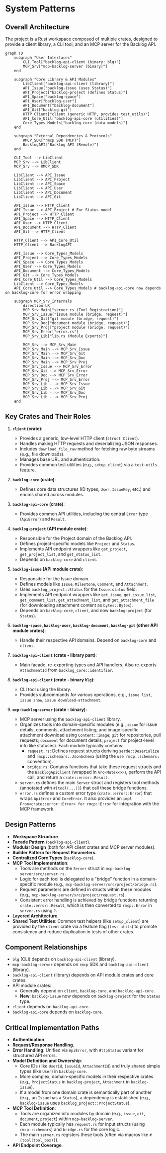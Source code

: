 # System Patterns

## Overall Architecture
The project is a Rust workspace composed of multiple crates, designed to provide a client library, a CLI tool, and an MCP server for the Backlog API.

```mermaid
graph TD
    subgraph "User Interfaces"
        CLI_Tool["backlog-api-client (binary: blg)"]
        MCP_Srv["mcp-backlog-server (binary)"]
    end

    subgraph "Core Library & API Modules"
        LibClient["backlog-api-client (library)"]
        API_Issue["backlog-issue (uses Status)"]
        API_Project["backlog-project (defines Status)"]
        API_Space["backlog-space"]
        API_User["backlog-user"]
        API_Document["backlog-document"]
        API_Git["backlog-git"]
        HTTP_Client["client (generic HTTP, provides test_utils)"]
        API_Core_Util["backlog-api-core (utilities)"]
        Core_Types_Models["backlog-core (data models)"]
    end

    subgraph "External Dependencies & Protocols"
        RMCP_SDK["rmcp SDK (MCP)"]
        BacklogAPI["Backlog API (Remote)"]
    end

    CLI_Tool --> LibClient
    MCP_Srv --> LibClient
    MCP_Srv --> RMCP_SDK

    LibClient --> API_Issue
    LibClient --> API_Project
    LibClient --> API_Space
    LibClient --> API_User
    LibClient --> API_Document
    LibClient --> API_Git

    API_Issue --> HTTP_Client
    API_Issue --> API_Project # For Status model
    API_Project --> HTTP_Client
    API_Space --> HTTP_Client
    API_User --> HTTP_Client
    API_Document --> HTTP_Client
    API_Git --> HTTP_Client

    HTTP_Client --> API_Core_Util
    HTTP_Client --> BacklogAPI

    API_Issue --> Core_Types_Models
    API_Project --> Core_Types_Models
    API_Space --> Core_Types_Models
    API_User --> Core_Types_Models
    API_Document --> Core_Types_Models
    API_Git --> Core_Types_Models
    API_Core_Util --> Core_Types_Models
    LibClient --> Core_Types_Models
    API_Core_Util --> Core_Types_Models # backlog-api-core now depends on backlog-core for error wrapping

    subgraph MCP_Srv_Internals
        direction LR
        MCP_Srv_Main["server.rs (Tool Registration)"]
        MCP_Srv_Issue["issue module (bridge, request)"]
        MCP_Srv_Git["git module (bridge, request)"]
        MCP_Srv_Doc["document module (bridge, request)"]
        MCP_Srv_Proj["project module (bridge, request)"]
        MCP_Srv_Error["error.rs"]
        MCP_Srv_Lib["lib.rs (Module Exports)"]

        MCP_Srv --> MCP_Srv_Main
        MCP_Srv_Main --> MCP_Srv_Issue
        MCP_Srv_Main --> MCP_Srv_Git
        MCP_Srv_Main --> MCP_Srv_Doc
        MCP_Srv_Main --> MCP_Srv_Proj
        MCP_Srv_Issue --> MCP_Srv_Error
        MCP_Srv_Git --> MCP_Srv_Error
        MCP_Srv_Doc --> MCP_Srv_Error
        MCP_Srv_Proj --> MCP_Srv_Error
        MCP_Srv_Lib -.-> MCP_Srv_Issue
        MCP_Srv_Lib -.-> MCP_Srv_Git
        MCP_Srv_Lib -.-> MCP_Srv_Doc
        MCP_Srv_Lib -.-> MCP_Srv_Proj
    end
```

## Key Crates and Their Roles

1.  **`client` (crate)**:
    *   Provides a generic, low-level HTTP client (`struct Client`).
    *   Handles making HTTP requests and deserializing JSON responses.
    *   Includes `download_file_raw` method for fetching raw byte streams (e.g., file downloads).
    *   Manages base URL and authentication.
    *   Provides common test utilities (e.g., `setup_client`) via a `test-utils` feature.

2.  **`backlog-core` (crate)**:
    *   Defines core data structures (ID types, `User`, `IssueKey`, etc.) and enums shared across modules.

3.  **`backlog-api-core` (crate)**:
    *   Provides common API utilities, including the central `Error` type (`ApiError`) and `Result`.

4.  **`backlog-project` (API module crate)**:
    *   Responsible for the Project domain of the Backlog API.
    *   Defines project-specific models like `Project` and `Status`.
    *   Implements API endpoint wrappers like `get_project`, `get_project_list`, and `get_status_list`.
    *   Depends on `backlog-core` and `client`.

5.  **`backlog-issue` (API module crate)**:
    *   Responsible for the Issue domain.
    *   Defines models like `Issue`, `Milestone`, `Comment`, and `Attachment`.
    *   Uses `backlog_project::Status` for the `Issue.status` field.
    *   Implements API endpoint wrappers like `get_issue`, `get_issue_list`, `get_comment_list`, `get_attachment_list`, and `get_attachment_file` (for downloading attachment content as `bytes::Bytes`).
    *   Depends on `backlog-core`, `client`, and now `backlog-project` (for `Status`).

6.  **`backlog-space`, `backlog-user`, `backlog-document`, `backlog-git` (other API module crates)**:
    *   Handle their respective API domains. Depend on `backlog-core` and `client`.

7.  **`backlog-api-client` (crate - library part)**:
    *   Main facade, re-exporting types and API handlers. Also re-exports `AttachmentId` from `backlog_core::identifier`.

8.  **`backlog-api-client` (crate - binary `blg`)**:
    *   CLI tool using the library.
    *   Provides subcommands for various operations, e.g., `issue list`, `issue show`, `issue download-attachment`.

9.  **`mcp-backlog-server` (crate - binary)**:
    *   MCP server using the `backlog-api-client` library.
    *   Organizes tools into domain-specific modules (e.g., `issue` for issue details, comments, attachment listing, and image-specific attachment download using `Content::image`; `git` for repositories, pull requests; `document` for document details; `project` for project-level info like statuses). Each module typically contains:
        *   `request.rs`: Defines request structs deriving `serde::Deserialize` and `rmcp::schemars::JsonSchema` (using the `use rmcp::schemars;` convention).
        *   `bridge.rs`: Contains functions that take these request structs and the `BacklogApiClient` (wrapped in `Arc<Mutex<>>`), perform the API call, and return a `crate::error::Result`.
    *   `server.rs` defines the main `Server` struct and registers tool methods (annotated with `#[tool(...)]`) that call these bridge functions.
    *   `error.rs` defines a custom error type (`crate::error::Error`) that wraps `ApiError` and `CoreError`. It also provides an `impl From<crate::error::Error> for rmcp::Error` for integration with the MCP framework.

## Design Patterns
-   **Workspace Structure**.
-   **Facade Pattern** (`backlog-api-client`).
-   **Modular Design** (both for API client crates and MCP server modules).
-   **Builder Pattern for Request Parameters**.
-   **Centralized Core Types** (`backlog-core`).
-   **MCP Tool Implementation**:
    -   Tools are methods on the `Server` struct in `mcp-backlog-server/src/server.rs`.
    -   Logic for each tool is delegated to a "bridge" function in a domain-specific module (e.g., `mcp-backlog-server/src/project/bridge.rs`).
    -   Request parameters are defined in structs within these modules (e.g., `mcp-backlog-server/src/project/request.rs`).
    -   Consistent error handling is achieved by bridge functions returning `crate::error::Result`, which is then converted to `rmcp::Error` in `server.rs` using `?`.
-   **Layered Architecture**.
-   **Shared Test Utilities**: Common test helpers (like `setup_client`) are provided by the `client` crate via a feature flag (`test-utils`) to promote consistency and reduce duplication in tests of other crates.

## Component Relationships
-   `blg` (CLI) depends on `backlog-api-client` (library).
-   `mcp-backlog-server` depends on `rmcp` SDK and `backlog-api-client` (library).
-   `backlog-api-client` (library) depends on API module crates and core crates.
-   API module crates:
    -   Generally depend on `client`, `backlog-core`, and `backlog-api-core`.
    -   **New**: `backlog-issue` now depends on `backlog-project` for the `Status` type.
-   `client` depends on `backlog-api-core`.
-   `backlog-api-core` depends on `backlog-core`.

## Critical Implementation Paths
-   **Authentication**.
-   **Request/Response Handling**.
-   **Error Handling**: Unified via `ApiError`, with `HttpStatus` variant for structured API errors.
-   **Model Definition and Ownership**:
    -   Core IDs (like `UserId`, `IssueId`, `AttachmentId`) and truly shared simple types (like `User`) in `backlog-core`.
    -   More complex, domain-specific models in their respective crates (e.g., `ProjectStatus` in `backlog-project`, `Attachment` in `backlog-issue`).
    -   If a model from one domain crate is semantically part of another (e.g., an `Issue` has a `Status`), a dependency is established (e.g., `backlog-issue` uses `backlog_project::ProjectStatus`).
-   **MCP Tool Definition**:
    -   Tools are organized into modules by domain (e.g., `issue`, `git`, `document`, `project`) within `mcp-backlog-server`.
    -   Each module typically has `request.rs` for input structs (using `rmcp::schemars`) and `bridge.rs` for the core logic.
    -   The main `server.rs` registers these tools (often via macros like `#[tool(tool_box)]`).
-   **API Endpoint Coverage**.
